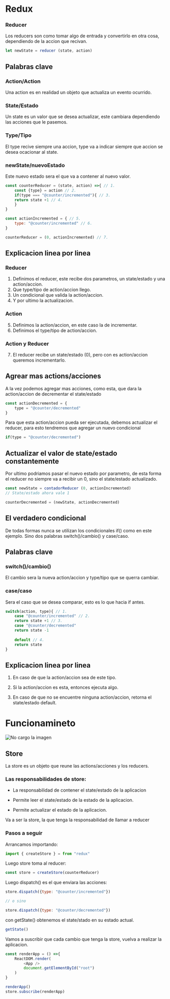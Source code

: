 # Redux

### **Reducer**

Los reducers son como tomar algo de entrada y convertirlo en otra cosa, dependiendo de la accion que recivan.

``` JavaScript
let newState = reducer (state, action)
```

## Palabras clave

### **Action/Action**

Una action es en realidad un objeto que actualiza un evento ocurrido.

### **State/Estado**

Un state es un valor que se desea actualizar, este cambiara dependiendo las acciones que le pasemos.

### **Type/Tipo**

El type recive siempre una accion, type va a indicar siempre que accion se desea ocacionar al state.

### **newState/nuevoEstado**

Este nuevo estado sera el que va a contener al nuevo valor.

``` JavaScript
const counterReducer = (state, action) =>{ // 1.
    const {type} = action // 2.
    if(type === "@counter/incremented"){ // 3. 
    return state +1 // 4.
    }
}

const actionIncremented = { // 5.
    type: "@counter/incremented" // 6.
}

counterReducer = (0, actionIncremented) // 7.
```

## Explicacion linea por linea

### **Reducer**

1) Definimos el reducer, este recibe dos parametros, un state/estado y una action/accion.
2) Que type/tipo de action/accion llego.
3) Un condicional que valida la action/accion.
4) Y por ultimo la actualizacion.

### **Action**

5) Definimos la action/accion, en este caso la de incrementar.
6) Definimos el type/tipo de action/accion.

### **Action y Reducer**

7) El reducer recibe un state/estado (0), pero con es action/accion queremos incrementarlo.

## Agrear mas actions/acciones

A la vez podemos agregar mas acciones, como esta, que dara la action/accion de decrementar el state/estado

``` JavaScript
const actionDecremented = {
    type = "@counter/decremented"
}
```

Para que esta action/accion pueda ser ejecutada, debemos actualizar el reducer, para esto tendremos que agregar un nuevo condicional

``` JavaScript
if(type = "@counter/decremented")
```

## Actualizar el valor de state/estado constantemente

Por ultimo podriamos pasar el nuevo estado por parametro, de esta forma el reducer no siempre va a recibir un 0, sino el state/estado actualizado.

``` JavaScript
const newState = contadorReducer (0, actionIncremented) 
// State/estado ahora vale 1

counterDecremented = (newState, actionDecremented)
```

## El verdadero condicional

De todas formas nunca se utilizan los condicionales if() como en este ejemplo. Sino dos palabras switch()/cambio() y case/caso.

## Palabras clave

### **switch()/cambio**()

El cambio sera la nueva action/accion y type/tipo que se querra cambiar.

### **case/caso**

Sera el caso que se desea comparar, esto es lo que hacia if antes.

``` JavaScript
switch(action, type){ // 1.
    case "@counter/incremented" // 2.
    return state +1 // 3.
    case "@counter/decremented"
    return state -1
    
    default // 4.
    return state
}
```

## Explicacion linea por linea

1) En caso de que la action/accion sea de este tipo.

2) Si la action/accion es esta, entonces ejecuta algo. 

3) En caso de que no se encuentre ninguna action/accion, retorna el state/estado default.

# Funcionamineto


![No cargo la imagen](https://www.freecodecamp.org/news/content/images/2022/06/2.png)

## **Store**

La store es un objeto que reune las actions/acciones y los reducers.

### **Las responsabilidades de store:**

- La responsabilidad de contener el state/estado de la aplicacion

- Permite leer el state/estado de la estado de la aplicacion.

- Permite actualizar el estado de la aplicacion.

Va a ser la store, la que tenga la responsabilidad de llamar a reducer

### **Pasos a seguir**

Arrancamos importando:
``` JavaScript
import { createStore } = from "redux"
```

Luego store toma al reducer:

``` JavaScript
const store = createStore(counterReducer)
```

Luego dispatch() es el que enviara las acciones:

``` JavaScript
store.dispatch({type: "@counter/incremented"})

// o sino

store.dispatch({type: "@counter/decremented"})
```

con getState() obtenemos el state/stado en su estado actual.

``` JavaScript
getState()
```

Vamos a suscribir que cada cambio que tenga la store, vuelva a realizar la aplicacion.

``` JavaScript
const renderApp = () =>{
    ReactDOM.render(
        <App />
        document.getElementById("root")
    )
}

renderApp()
store.subscribe(renderApp)
```

